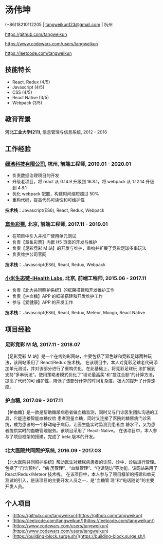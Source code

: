 # 汤伟坤

(+86)18210112205 | tangweikun123@gmail.com | 杭州

https://github.com/tangweikun

https://www.codewars.com/users/tangweikun

https://leetcode.com/tangweikun

## 技能特长

- React, Redux (4/5)
- Javascript (4/5)
- CSS (4/5)
- React Native (3/5)
- Webpack (3/5)

## 教育背景

<b>河北工业大学(211), </b>信息管理与信息系统, 2012 - 2016

## 工作经验

### <b>[绿湾科技有限公司](http://www.lvwan.com), </b>杭州, 前端工程师, 2019.01 - 2020.01

- 负责数据治理项目的开发
- 升级老项目，将 react 从 0.14.9 升级到 16.8.1，将 webpack 从 1.12.14 升级到 4.8.1
- 优化 webpack 配置，构建时间缩短超过 50%
- 重构代码，提高代码可读性和可维护性

<b>技术栈：</b>Javascript(ES6), React, Redux, Webpack

### <b>[章鱼彩票](https://cms.8win.com/news), </b>北京, 前端工程师, 2017.11 - 2019.01

- 在项目中引入并推广使用单元测试
- 负责【章鱼彩票】内嵌 H5 页面的开发与维护
- 负责【足彩竞彩 M 站】的开发与维护，重构并扩展了竞彩足球多串玩法
- 负责维护公司官网

<b>技术栈：</b> Javascript(ES6), React, Redux, Webpack

### <b>[小米生态链-iHealth Labs](https://ihealthlabs.com), </b>北京, 前端工程师, 2015.06 - 2017.11

- 负责【北大共同照护系统】的框架搭建和开发维护工作
- 负责【护血糖】APP 的框架搭建和开发维护工作
- 参与【爱健康】APP 的开发工作

<b>技术栈：</b> Javascript(ES6), React, Redux, Meteor, Mongo, React Native

## 项目经验

### <b>足彩竞彩 M 站, </b>2017.11 - 2018.07

【足彩竞彩 M 站】是一个在线购彩网站，主要包括了双色球和竞彩足球两种玩法，该网站采用了 React/Redux 技术栈。
在该项目中，本人对竞彩足球老代码添加单元测试，并对该部分进行了重构优化，在此基础上，将竞彩足球玩
法扩展到支持“多串玩法”。使用策略者模式优化了“理论最高奖”和“投注金额”的计算方法，提高了代码的可
维护性，降低了该部分计算的时间复杂度，极大的提升了计算速度。

### <b>护血糖, </b>2017.09 - 2017.11

【护血糖】是一款是帮助糖尿病患者做血糖监测，同时又与门诊医生团队沟通的工具，它能连接智能血糖仪给
患者测量血糖，同时又连接了医院的糖尿病门诊系统，成为患者的一个移动电子病历，让医生能实时监测到患者血
糖水平，又为患者提供实时的血糖管理服务。该项目采用了 React-Native。
在该项目中，本人参与了项目框架的搭建，完成了 beta 版本的开发。

### <b>北大医院共同照护系统, </b>2016.09 - 2017.03

【北大医院共同照护系统】帮助医生对糖尿病患者的诊前、诊中、诊后进行管理。包括了“门诊预约”、“病
历管理”、“血糖管理”、“电话随访”等功能。该网站采用了 React/Redux/Meteor 技术栈。
在该项目中，本人参与了项目框架的搭建和单元测试的引入，是该项目的主要开发人员之一，是“血糖管
理”和“电话随访”的主要开发人员。

## 个人项目

- [https://github.com/tangweikun](https://github.com/tangweikun)
- [https://leetcode.com/tangweikun/](https://leetcode.com/tangweikun/)
- [https://www.codewars.com/users/tangweikun](https://www.codewars.com/users/tangweikun)
- [https://building-block.surge.sh/](https://building-block.surge.sh/)
